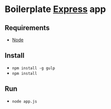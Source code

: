 # Boilerplate [Express](http://expressjs.com/) app

## Requirements
* [Node](https://nodejs.org/)

## Install
* `npm install -g gulp`
* `npm install`

## Run
* `node app.js`